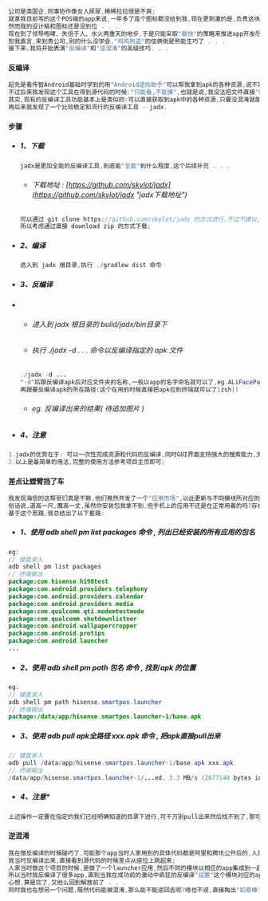 ```java
公司是类国企,同事协作像女人尿尿,稀稀拉拉很是不爽;
就拿我目前写的这个POS端的app来说,一年多了连个图标都没给到我,现在更刺激的是,负责这块的姐们儿溜了;
然而我的设计稿和图标还是没到位 . . .
现在到了领导咆哮、失信于人、水火两重天的地步,于是只能采取"最快"的策略来推进app开发尽快结束;
恕我直言,来到贵公司,别的什么没学会,"鸡鸣狗盗"的伎俩倒是熟能生巧了 . . .
接下来,我将开始表演"反编译"和"逆混淆"的高级技巧. . .
```

#### 反编译

```java
起先是看传智Android基础时学到的用"Android逆向助手"可以帮我拿到apk的各种资源,说不定如果开发方没做混淆的话我还能轻而易举的拿到源代码;
不过后来我发现这个工具在得到源代码的时候:"只能看,不能摸",也就是说,我没法把文件直接"咔嚓(CV)"到我的项目中,这就让人很不爽了;
其实,现有的反编译工具功能基本上是类似的:可以直接获取到apk中的各种资源,只要没混淆就能瞅到源代码;
再后来我发现了一个比较稳定和流行的反编译工具 - jadx.
```

#### 步骤

* ##### 1、下载

  ```java
  jadx是更加全能的反编译工具,到底能"全能"到什么程度,这个后续补充 . . .
  ```

  * ###### 下载地址 : [https://github.com/skylot/jadx](https://github.com/skylot/jadx "jadx下载地址")

  ```java
  可以通过 git clone https://github.com/skylot/jadx 的方式进行,不过不建议,因为慢的让人想跳利群金鼎大楼
  所以考虑通过直接 download zip 的方式下载;
  ```
* ##### 2、编译

  ```java
  进入到 jadx 根目录,执行 ./gradlew dist 命令
  ```
* ##### 3、反编译
* * ###### 进入到 jadx 根目录的 build/jadx/bin目录下
  * ###### 执行 ./jadx -d . . . 命令以反编译指定的 apk 文件

  ```java
  ./jadx -d ...
  "-d"后跟反编译apk后对应文件夹的名称,一般以app的名字命名就可以了,eg.ALiFacePay
  再跟要反编译apk的所在路径(这个在用的时候直接把apk拉到终端就可以了[zsh])
  ```

  * ###### eg. 反编译出来的结果\( 待追加图片 \)
* ##### 4、注意

```java
1.jadx的优势在于: 可以一次性完成资源和代码的反编译,同时GUI界面支持强大的搜索能力,无论对于学习还是研究其他app代码,其都是一个功能强大的工具;
2.以上是最简单的用法,完整的使用方法参考项目主页即可;
```

#### 差点让螳臂挡了车

```java
我发现海信的这帮哥们真是不赖,他们竟然开发了一个"应用市场",以此更新与不同模块所对应的app,因为这样就不用再留存安装包了;
俗话说,道高一尺,魔高一丈,虽然你安装包我拿不到,但手机上的应用不还是在正常用着的吗?存在即合理 - 既然应用存在,那么拿到其apk就是合理的;
基于这个思路,我总结出了以下套路:
```

* ##### 1、使用 adb shell pm list packages 命令 , 列出已经安装的所有应用的包名

```java
eg:
// 键盘录入
adb shell pm list packages
// 终端输出
package:com.hisense.hi98test
package:com.android.providers.telephony
package:com.android.providers.calendar
package:com.android.providers.media
package:com.qualcomm.qti.modemtestmode
package:com.qualcomm.shutdownlistner
package:com.android.wallpapercropper
package:com.android.protips
package:com.android.launcher
...
```

* ##### 2、使用 adb shell pm path 包名 命令 , 找到 apk 的位置

```java
eg:
// 键盘录入
adb shell pm path hisense.smartpos.launcher 
// 终端输出
package:/data/app/hisense.smartpos.launcher-1/base.apk 
```

* ##### 3、使用 adb pull apk全路径 xxx.apk 命令 , 把apk直接pull出来 

```java
// 键盘录入
adb pull /data/app/hisense.smartpos.launcher-1/base.apk xxx.apk
// 终端输出
/data/app/hisense.smartpos.launcher-1/...ed. 3.3 MB/s (2677148 bytes in 0.770s)
```

* ##### 4、注意\*

```java
上述操作一定要在指定的我们已经明确知道的目录下进行,可千万别pull出来然后找不到了,那可就不好玩了 . . .
```

#### 逆混淆

```java
我在做反编译的时候碰巧了,可能那个app当时人家用到的具体代码都是阿里和腾讯公开后的,人家认为没必要混淆吧;
我当时反编译出来,直接看到源代码的时候差点从座位上跳起来;
人家当时做这个项目的时候,是做了一个launcher应用,然后不同的模块以相应的app集成到一起的;
所以当时我反编译了很多app,直到当我在成功前的激动中疯狂的反编译"设置"这个模块对应的app的时候,我发现源码被混淆了;
心想,算是完了,又他么回到解放前了 . . .
同时我也在想另一个问题,既然代码能被混淆,那么能不能逆回去呢?啥也不说,直接掏出"如意棒"就干!
```




